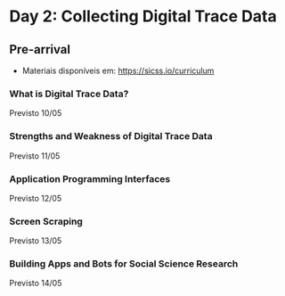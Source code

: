 
<!-- README.md is generated from README.Rmd. Please edit that file -->

# Day 2: Collecting Digital Trace Data

## Pre-arrival

-   Materiais disponíveis em: <https://sicss.io/curriculum>

### What is Digital Trace Data?

Previsto 10/05

### Strengths and Weakness of Digital Trace Data

Previsto 11/05

### Application Programming Interfaces

Previsto 12/05

### Screen Scraping

Previsto 13/05

### Building Apps and Bots for Social Science Research

Previsto 14/05
